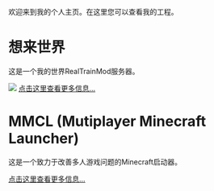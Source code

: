 欢迎来到我的个人主页。在这里您可以查看我的工程。

# 想来世界

这是一个我的世界RealTrainMod服务器。

<img src = 'https://s3.bmp.ovh/imgs/2022/04/25/2b00aab8c14dd68d.png' >
<a href="/XLWorld/about.html">点击这里查看更多信息...</a>

# MMCL (Mutiplayer Minecraft Launcher)

这是一个致力于改善多人游戏问题的Minecraft启动器。

<a href="/MMCL/about.html">点击这里查看更多信息...</a>
